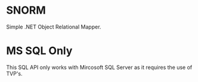 # SNORM
Simple .NET Object Relational Mapper.

# MS SQL Only
This SQL API only works with Mircosoft SQL Server as it requires the use of TVP's.